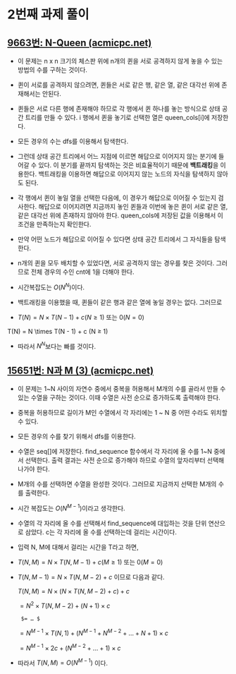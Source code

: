 # 2번째 과제 풀이

## [9663번: N-Queen (acmicpc.net)](https://www.acmicpc.net/problem/9663)

- 이 문제는 n x n 크기의 체스판 위에 n개의 퀸을 서로 공격하지 않게 놓을 수 있는 방법의 수를 구하는 것이다.
- 퀸이 서로를 공격하지 않으려면, 퀸들은 서로 같은 행, 같은 열, 같은 대각선 위에 존재해서는 안된다.
- 퀸들은 서로 다른 행에 존재해야 하므로 각 행에서 퀸 하나를 놓는 방식으로 상태 공간 트리를 만들 수 있다. i 행에서 퀸을 놓기로 선택한 열은 queen_cols[i]에 저장한다.
- 모든 경우의 수는 dfs를 이용해서 탐색한다.
- 그런데 상태 공간 트리에서 어느 지점에 이르면 해답으로 이어지지 않는 분기에 들어갈 수 있다. 이 분기를 끝까지 탐색하는 것은 비효율적이기 때문에 **백트래킹**을 이용한다. 백트래킹을 이용하면 해답으로 이어지지 않는 노드의 자식을 탐색하지 않아도 된다.
- 각 행에서 퀸이 놓일 열을 선택한 다음에, 이 경우가 해답으로 이어질 수 있는지 검사한다. 해답으로 이어지려면 지금까지 놓인 퀸들과 이번에 놓은 퀸이 서로 같은 열, 같은 대각선 위에 존재하지 않아야 한다. queen_cols에 저장된 값을 이용해서 이 조건을 만족하는지 확인한다.
- 만약 어떤 노드가 해답으로 이어질 수 있다면 상태 공간 트리에서 그 자식들을 탐색한다.
- n개의 퀸을 모두 배치할 수 있었다면, 서로 공격하지 않는 경우를 찾은 것이다. 그러므로 전체 경우의 수인 cnt에 1을 더해야 한다.

- 시간복잡도는  $O(N^N)$이다.
- 백트래킹을 이용했을 때, 퀸들이 같은 행과 같은 열에 놓일 경우는 없다. 그러므로
- $T(N) = N \times T(N - 1) + c        (N ≥ 1)$ 또는 $0 (N=0)$

T(N) = N \times T(N - 1) + c (N ≥ 1)

- 따라서 $N^N$보다는 빠를 것이다.

## [15651번: N과 M (3) (acmicpc.net)](https://www.acmicpc.net/problem/15651)

- 이 문제는 1~N 사이의 자연수 중에서 중복을 허용해서 M개의 수를 골라서 만들 수 있는 수열을 구하는 것이다. 이때 수열은 사전 순으로 증가하도록 출력해야 한다.
- 중복을 허용하므로 길이가 M인 수열에서 각 자리에는 1 ~ N 중 어떤 수라도 위치할 수 있다.
- 모든 경우의 수를 찾기 위해서 dfs를 이용한다.
- 수열은 seq[]에 저장한다. find_sequence 함수에서 각 자리에 올 수를 1~N 중에서 선택한다. 출력 결과는 사전 순으로 증가해야 하므로 수열의 앞자리부터 선택해나가야 한다.
- M개의 수를 선택하면 수열을 완성한 것이다. 그러므로 지금까지 선택한 M개의 수를 출력한다.

- 시간 복잡도는  $O( N^{M-1 } )$이라고 생각한다.
- 수열의 각 자리에 올 수를 선택해서 find_sequence에 대입하는 것을 단위 연산으로 삼았다. c는 각 자리에 올 수를 선택하는데 걸리는 시간이다.
- 입력 N, M에 대해서 걸리는 시간을 T라고 하면,
- $T(N, M) = N \times T(N, M - 1) + c    (M ≥ 1)$ 또는  $0 (M=0)$
- $T(N, M - 1) = N \times T(N, M - 2) + c$   이므로 다음과 같다.
    
    $T(N, M) = N \times ( N \times T(N, M - 2) + c) + c$
    
    $= N^2 \times T (N, M -2) + (N + 1) \times c$
    
       $= … $
    
    $= N^{M-1} \times T(N, 1) + (N^{M-1} + N^{M-2} + … + N + 1) \times c$
    
    $= N^{M-1} \times 2c + (N^{M-2} + … + 1) \times c$
    
- 따라서 $T(N, M) = O( N^{M-1} )$ 이다.
